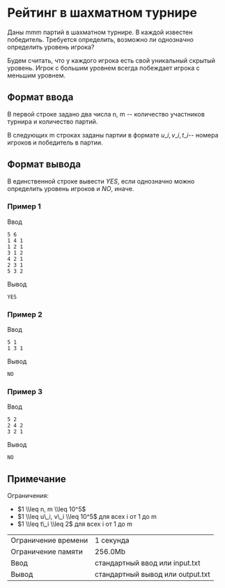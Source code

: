 # Рейтинг в шахматном турнире

Даны mmm партий в шахматном турнире. В каждой известен победитель. Требуется определить, возможно ли однозначно определить уровень игрока?

Будем считать, что у каждого игрока есть свой уникальный скрытый уровень. Игрок с большим уровнем всегда побеждает игрока с меньшим уровнем.

## Формат ввода

В первой строке задано два числа n, m -- количество участников турнира и количество партий.

В следующих m строках заданы партии в формате $u\_i, v\_i, t\_i$​ -- номера игроков и победитель в партии.

## Формат вывода

В единственной строке вывести _YES_, если однозначно можно определить уровень игроков и _NO_, иначе.

### Пример 1

Ввод

    5 6
    1 4 1
    1 2 1
    3 1 2
    4 2 1
    2 3 1
    5 3 2
    

Вывод

    YES
    

### Пример 2

Ввод

    5 1
    1 3 1
    

Вывод

    NO
    

### Пример 3

Ввод

    5 2
    2 4 2
    3 2 1
    

Вывод

    NO
    

## Примечание

Ограничения:

*   $1 \\leq n, m \\leq 10^5$
*   $1 \\leq u\_i, v\_i \\leq 10^5$ для всех i от 1 до m
*   $1 \\leq t\_i \\leq 2$ для всех i от 1 до m


<table>
 <tr class="time-limit">
    <td class="property-title">Ограничение времени</td>
    <td>1&nbsp;секунда</td>
 </tr>
 <tr class="memory-limit">
    <td class="property-title">Ограничение памяти</td>
    <td>256.0Mb</td>
 </tr>
 <tr class="input-file">
    <td class="property-title">Ввод</td>
    <td colspan="1">стандартный ввод или input.txt</td>
 </tr>
 <tr class="output-file">
    <td class="property-title">Вывод</td>
    <td colspan="1">стандартный вывод или output.txt</td>
 </tr>
</table>
